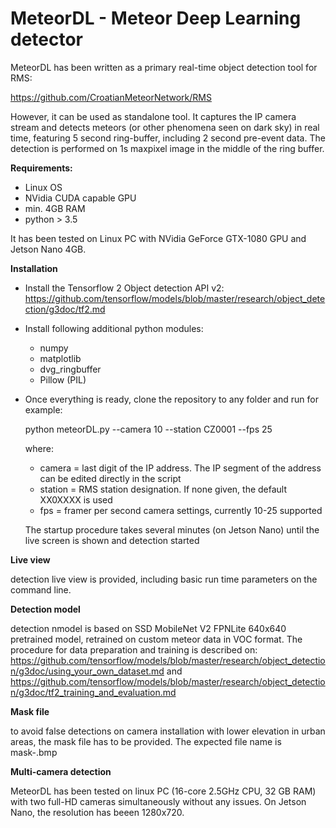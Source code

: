 # MeteorDL - Meteor Deep Learning detector

MeteorDL has been written as a primary real-time object detection tool for RMS:

https://github.com/CroatianMeteorNetwork/RMS

However, it can be used as standalone tool.
It captures the IP camera stream and detects meteors (or other phenomena seen on dark sky) in real time, featuring 5 second ring-buffer, including 2 second pre-event data.
The detection is performed on 1s maxpixel image in the middle of the ring buffer.

**Requirements:**

- Linux OS
- NVidia CUDA capable GPU
- min. 4GB RAM
- python > 3.5

It has been tested on Linux PC with NVidia GeForce GTX-1080 GPU and Jetson Nano 4GB.

**Installation**
- Install the Tensorflow 2 Object detection API v2:
  https://github.com/tensorflow/models/blob/master/research/object_detection/g3doc/tf2.md

- Install following additional python modules:
  - numpy
  - matplotlib
  - dvg_ringbuffer
  - Pillow (PIL)

- Once everything is ready, clone the repository to any folder and run for example:
  
  python meteorDL.py --camera 10 --station CZ0001 --fps 25
  
  where:
    - camera = last digit of the IP address. The IP segment of the address can be edited directly in the script
    - station = RMS station designation. If none given, the default XX0XXXX is used
    - fps = framer per second camera settings, currently 10-25 supported
  
  The startup procedure takes several minutes (on Jetson Nano) until the live screen is shown and detection started

**Live view**

detection live view is provided, including basic run time parameters on the command line. 

**Detection model**

detection nmodel is based on SSD MobileNet V2 FPNLite 640x640 pretrained model, retrained on custom meteor data in VOC format.
The procedure for data preparation and training is described on:
https://github.com/tensorflow/models/blob/master/research/object_detection/g3doc/using_your_own_dataset.md
and
https://github.com/tensorflow/models/blob/master/research/object_detection/g3doc/tf2_training_and_evaluation.md

**Mask file**

to avoid false detections on camera installation with lower elevation in urban areas, the mask file has to be provided.
The expected file name is mask-<station-name>.bmp
  
**Multi-camera detection**

MeteorDL has been tested on linux PC (16-core 2.5GHz CPU, 32 GB RAM) with two full-HD cameras simultaneously without any issues.
On Jetson Nano, the resolution has beeen 1280x720.


